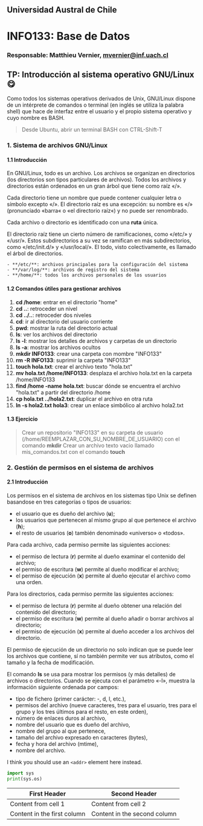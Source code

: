 ## Universidad Austral de Chile

# INFO133: Base de Datos

### Responsable: Matthieu Vernier, mvernier@inf.uach.cl

## TP: Introducción al sistema operativo GNU/Linux :yum:

Como todos los sistemas operativos derivados de Unix, GNU/Linux dispone de un intérprete de comandos o terminal (en inglés se utiliza la palabra shell) que hace de interfaz entre el usuario y el propio sistema operativo y cuyo nombre es BASH.

> Desde Ubuntu, abrir un terminal BASH con CTRL-Shift-T

### 1. Sistema de archivos GNU/Linux

#### 1.1 Introducción

En GNU/Linux, todo es un archivo. Los archivos se organizan en directorios (los directorios son tipos particulares de archivos). Todos los archivos y directorios están ordenados en un gran árbol que tiene como raíz «/». 

Cada directorio tiene un nombre que puede contener cualquier letra o símbolo excepto «/». El directorio raíz es una excepción: su nombre es «/» (pronunciado «barra« o «el directorio raíz«) y no puede ser renombrado. 

Cada archivo o directorio es identificado con una **ruta** única. 

El directorio raíz tiene un cierto número de ramificaciones, como «/etc/» y «/usr/». Estos subdirectorios a su vez se ramifican en más subdirectorios, como «/etc/init.d/» y «/usr/local/». El todo, visto colectivamente, es llamado el árbol de directorios.

	- **/etc/**: archivos principales para la configuración del sistema
	- **/var/log/**: archivos de registro del sistema
	- **/home/**: todos los archivos personales de los usuarios


#### 1.2 Comandos útiles para gestionar archivos

1. **cd /home**: entrar en el directorio "home"
1. **cd ..**: retroceder un nivel
1. **cd ../..**: retroceder dos niveles
1. **cd**: ir al directorio del usuario corriente
1. **pwd**: mostrar la ruta del directorio actual 
1. **ls**: ver los archivos del directorio
1. **ls -l**: mostrar los detalles de archivos y carpetas de un directorio
1. **ls -a**: mostrar los archivos ocultos
1. **mkdir INFO133**: crear una carpeta con mombre "INFO133"
1. **rm -R INFO133**: suprimir la carpeta "INFO133"
1. **touch hola.txt**: crear el archivo texto "hola.txt"
1. **mv hola.txt /home/INFO133**: desplaza el archivo hola.txt en la carpeta /home/INFO133
1. **find /home -name hola.txt**: buscar dónde se encuentra el archivo "hola.txt" a partir del directorio /home
1. **cp hola.txt ../hola2.txt**: duplicar el archivo en otra ruta
1. **ln -s hola2.txt hola3**: crear un enlace simbólico al archivo hola2.txt

#### 1.3 Ejercicio

> Crear un repositorio "INFO133" en su carpeta de usuario (/home/REEMPLAZAR_CON_SU_NOMBRE_DE_USUARIO) con el comando **mkdir**
> Crear un archivo texto vacio llamado mis_comandos.txt con el comando **touch**


### 2. Gestión de permisos en el sistema de archivos

#### 2.1 Introducción

Los permisos en el sistema de archivos en los sistemas tipo Unix se definen basandose en tres categorías o tipos de usuarios:
- el usuario que es dueño del archivo (**u**);
- los usuarios que pertenecen al mismo grupo al que pertenece el archivo (**h**);
- el resto de usuarios (**o**) también denominado «universo» o «todos».

Para cada archivo, cada permiso permite las siguientes acciones:
- el permiso de lectura (**r**) permite al dueño examinar el contenido del archivo;
- el permiso de escritura (**w**) permite al dueño modificar el archivo;
- el permiso de ejecución (**x**) permite al dueño ejecutar el archivo como una orden.

Para los directorios, cada permiso permite las siguientes acciones:
- el permiso de lectura (**r**) permite al dueño obtener una relación del contenido del directorio;
- el permiso de escritura (**w**) permite al dueño añadir o borrar archivos al directorio;
- el permiso de ejecución (**x**) permite al dueño acceder a los archivos del directorio.

El permiso de ejecución de un directorio no solo indican que se puede leer los archivos que contiene, sí no también permite ver sus atributos, como el tamaño y la fecha de modificación.

El comando **ls** se usa para mostrar los permisos (y más detalles) de archivos o directorios. Cuando se ejecuta con el parámetro «-l», muestra la información siguiente ordenada por campos:

- tipo de fichero (primer carácter: -, d, l, etc.),
- permisos del archivo (nueve caracteres, tres para el usuario, tres para el grupo y los tres últimos para el resto, en este orden),
- número de enlaces duros al archivo,
- nombre del usuario que es dueño del archivo,
- nombre del grupo al que pertenece,
- tamaño del archivo expresado en caracteres (bytes),
- fecha y hora del archivo (mtime),
- nombre del archivo.

I think you should use an
`<addr>` element here instead.

```python
import sys
print(sys.os)
```

First Header | Second Header
------------ | -------------
Content from cell 1 | Content from cell 2
Content in the first column | Content in the second column






